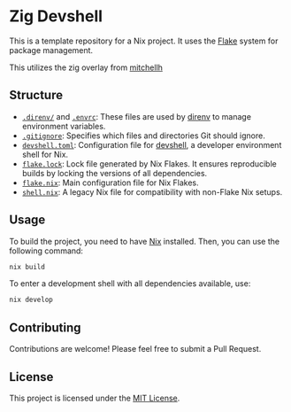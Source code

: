# Zig Devshell

This is a template repository for a Nix project. It uses the [Flake](https://nixos.wiki/wiki/Flakes) system for package management.

This utilizes the zig overlay from [mitchellh](https://github:mitchellh/zig-overlay)
## Structure

- [`.direnv/`](.direnv%2F%22%5D ".direnv/") and [`.envrc`](command:_github.copilot.openRelativePath?%5B%22.envrc ".envrc"): These files are used by [direnv](https://direnv.net/) to manage environment variables.
- [`.gitignore`](.gitignore ".gitignore"): Specifies which files and directories Git should ignore.
- [`devshell.toml`](devshell.toml "devshell.toml"): Configuration file for [devshell](https://github.com/numtide/devshell), a developer environment shell for Nix.
- [`flake.lock`](flake.lock "flake.lock"): Lock file generated by Nix Flakes. It ensures reproducible builds by locking the versions of all dependencies.
- [`flake.nix`](flake.nix "flake.nix"): Main configuration file for Nix Flakes.
- [`shell.nix`](shell.nix "shell.nix"): A legacy Nix file for compatibility with non-Flake Nix setups.

## Usage

To build the project, you need to have [Nix](https://nixos.org/) installed. Then, you can use the following command:

```sh
nix build
```

To enter a development shell with all dependencies available, use:

```sh
nix develop
```

## Contributing

Contributions are welcome! Please feel free to submit a Pull Request.

## License

This project is licensed under the [MIT License](LICENSE).